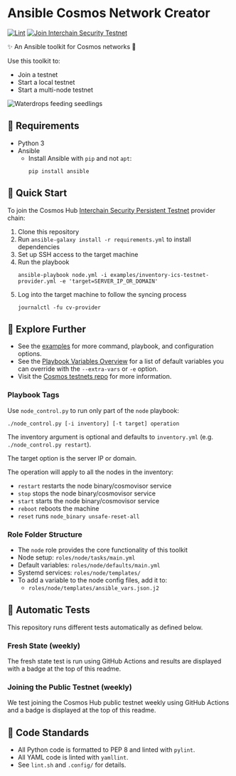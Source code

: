 # Ansible Cosmos Network Creator

[![Lint](https://github.com/hyphacoop/cosmos-ansible/actions/workflows/lint.yml/badge.svg?branch=main)](https://github.com/hyphacoop/cosmos-ansible/actions/workflows/lint.yml)
[![Join Interchain Security Testnet](https://github.com/hyphacoop/cosmos-ansible/actions/workflows/test-join-ics-testnet.yml/badge.svg)](https://github.com/hyphacoop/cosmos-ansible/actions/workflows/test-join-ics-testnet.yml)

✨ An Ansible toolkit for Cosmos networks 💫

Use this toolkit to:

- Join a testnet
- Start a local testnet
- Start a multi-node testnet

![Waterdrops feeding seedlings](images/seedling.gif)

## 🌰 Requirements 

- Python 3
- Ansible 
  - Install Ansible with `pip` and not `apt`:
    ```
    pip install ansible
    ```

## 🌱 Quick Start

To join the Cosmos Hub [Interchain Security Persistent Testnet](https://github.com/cosmos/testnets/tree/master/interchain-security) provider chain:

1. Clone this repository
2. Run `ansible-galaxy install -r requirements.yml` to install dependencies 
3. Set up SSH access to the target machine
4. Run the playbook
   ```
   ansible-playbook node.yml -i examples/inventory-ics-testnet-provider.yml -e 'target=SERVER_IP_OR_DOMAIN'
   ```
5. Log into the target machine to follow the syncing process
   ```
   journalctl -fu cv-provider
   ```

## 🌳 Explore Further

- See the [examples](examples/README.md) for more command, playbook, and configuration options.
- See the [Playbook Variables Overview](docs/Playbook-Variables.md) for a list of default variables you can override with the `--extra-vars` or `-e` option.
- Visit the [Cosmos testnets repo](https://github.com/cosmos/testnets) for more information.

### Playbook Tags

Use `node_control.py` to run only part of the `node` playbook:

```
./node_control.py [-i inventory] [-t target] operation
```

The inventory argument is optional and defaults to `inventory.yml` (e.g. `./node_control.py restart`).

The target option is the server IP or domain.

The operation will apply to all the nodes in the inventory:
- `restart` restarts the node binary/cosmovisor service
- `stop` stops the node binary/cosmovisor service
- `start` starts the node binary/cosmovisor service
- `reboot` reboots the machine
- `reset` runs `node_binary unsafe-reset-all`

### Role Folder Structure

- The `node` role provides the core functionality of this toolkit
- Node setup: `roles/node/tasks/main.yml`
- Default variables: `roles/node/defaults/main.yml`
- Systemd services: `roles/node/templates/`
- To add a variable to the node config files, add it to:
  - `roles/node/templates/ansible_vars.json.j2`

## 🌴 Automatic Tests

This repository runs different tests automatically as defined below.

### Fresh State (weekly)

The fresh state test is run using GitHub Actions and results are displayed with a badge at the top of this readme.

### Joining the Public Testnet (weekly)

We test joining the Cosmos Hub public testnet weekly using GitHub Actions and a badge is displayed at the top of this readme.

## 🔎 Code Standards

- All Python code is formatted to PEP 8 and linted with `pylint`.
- All YAML code is linted with `yamllint`.
- See `lint.sh` and `.config/` for details.
